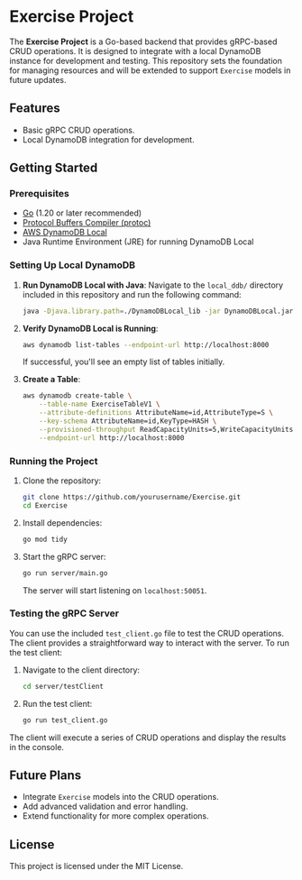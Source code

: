 # Exercise Project

The **Exercise Project** is a Go-based backend that provides gRPC-based CRUD operations. It is designed to integrate with a local DynamoDB instance for development and testing. This repository sets the foundation for managing resources and will be extended to support `Exercise` models in future updates.

## Features
- Basic gRPC CRUD operations.
- Local DynamoDB integration for development.

## Getting Started

### Prerequisites
- [Go](https://golang.org/doc/install) (1.20 or later recommended)
- [Protocol Buffers Compiler (protoc)](https://grpc.io/docs/protoc-installation/)
- [AWS DynamoDB Local](https://docs.aws.amazon.com/amazondynamodb/latest/developerguide/DynamoDBLocal.html)
- Java Runtime Environment (JRE) for running DynamoDB Local

### Setting Up Local DynamoDB
1. **Run DynamoDB Local with Java**:
   Navigate to the `local_ddb/` directory included in this repository and run the following command:
   ```bash
   java -Djava.library.path=./DynamoDBLocal_lib -jar DynamoDBLocal.jar -sharedDb
   ```

2. **Verify DynamoDB Local is Running**:
   ```bash
   aws dynamodb list-tables --endpoint-url http://localhost:8000
   ```
   If successful, you'll see an empty list of tables initially.

3. **Create a Table**:
   ```bash
   aws dynamodb create-table \
       --table-name ExerciseTableV1 \
       --attribute-definitions AttributeName=id,AttributeType=S \
       --key-schema AttributeName=id,KeyType=HASH \
       --provisioned-throughput ReadCapacityUnits=5,WriteCapacityUnits=5 \
       --endpoint-url http://localhost:8000
   ```

### Running the Project
1. Clone the repository:
   ```bash
   git clone https://github.com/yourusername/Exercise.git
   cd Exercise
   ```

2. Install dependencies:
   ```bash
   go mod tidy
   ```

3. Start the gRPC server:
   ```bash
   go run server/main.go
   ```
   The server will start listening on `localhost:50051`.

### Testing the gRPC Server
You can use the included `test_client.go` file to test the CRUD operations. The client provides a straightforward way to interact with the server. To run the test client:

1. Navigate to the client directory:
   ```bash
   cd server/testClient
   ```

2. Run the test client:
   ```bash
   go run test_client.go
   ```

The client will execute a series of CRUD operations and display the results in the console.

## Future Plans
- Integrate `Exercise` models into the CRUD operations.
- Add advanced validation and error handling.
- Extend functionality for more complex operations.

## License
This project is licensed under the MIT License. 
